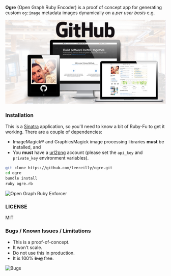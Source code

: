 **Ogre** (Open Graph Ruby Encoder) is a proof of concept app for generating custom `og:image` metadata images dynamically on a *per user basis* e.g.

![](background.png)

### Installation

This is a [Sinatra](http://www.sinatrarb.com/) application, so you'll need to know a bit of Ruby-Fu to get it working. There are a couple of dependencies:

* ImageMagick® and GraphicsMagick image processing libraries **must** be installed, and
* You **must** have a [url2png](http://url2png.com/) account (please set the `api_key` and `private_key` environment variables).

```bash
git clone https://github.com/leereilly/ogre.git
cd ogre
bundle install
ruby ogre.rb
```

![Open Graph Ruby Enforcer](http://i.imgur.com/uvmMmUe.png)

### LICENSE

MIT

### Bugs / Known Issues / Limitations

* This is a proof-of-concept. 
* It won't scale. 
* Do not use this in production.
* It is 100% ~~bug~~ free.

![Bugs](http://i.imgur.com/K8vsw.gif "Bugs")
